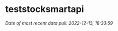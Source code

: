 
<!-- README.md is generated from README.Rmd. Please edit that file -->

# teststocksmartapi

*Date of most recent data pull: 2022-12-13, 18:33:59*
